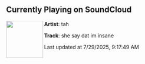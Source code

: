 ## Currently Playing on SoundCloud

[<img align="left" width="100" src="https://i1.sndcdn.com/artworks-KT1714ilaimlaUQ2-X5Hrog-t500x500.png">](https://soundcloud.com/ihytah/she-say-dat-im-insane)

**Artist**: tah 

**Track**: she say dat im insane

Last updated at 7/29/2025, 9:17:49 AM
